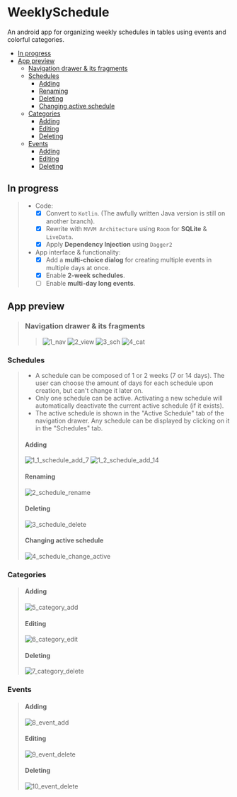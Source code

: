 # WeeklySchedule
An android app for organizing weekly schedules in tables using events and colorful categories.

- [In progress](#In-progress)
- [App preview](#App-Preview)
  - [Navigation drawer & its fragments](#Navigationdrawer&itsfragments)
  - [Schedules](#Schedules)
    - [Adding](#Adding)
    - [Renaming](#Renaming)
    - [Deleting](#Deleting)
    - [Changing active schedule](#Changing-active-schedule)
  - [Categories](#Categories)
    - [Adding](#Adding-1)
    - [Editing](#Editing-1)
    - [Deleting](#Deleting-1)
  - [Events](#Events)
    - [Adding](#Adding-2)
    - [Editing](#Editing-2)
    - [Deleting](#Deleting-2)

## In progress

> * Code:
>   - [x] Convert to `Kotlin`. (The awfully written Java version is still on another branch).
>   - [x] Rewrite with `MVVM Architecture` using `Room` for **SQLite** & `LiveData`.
>   - [x] Apply **Dependency Injection** using `Dagger2`
> 
> * App interface & functionality:
>   - [x] Add a **multi-choice dialog** for creating multiple events in multiple days at once.
>   - [x] Enable **2-week schedules**.
>   - [ ] Enable **multi-day long events**.

## App preview

> ### Navigation drawer & its fragments
>> ![1_nav](https://user-images.githubusercontent.com/32682273/75269335-6a4f1280-5801-11ea-8258-36c42753c555.jpg)
>> ![2_view](https://user-images.githubusercontent.com/32682273/75269339-6b803f80-5801-11ea-8895-ebdcf4030d12.jpg)
>> ![3_sch](https://user-images.githubusercontent.com/32682273/75269340-6c18d600-5801-11ea-8d4e-3ba3b090a5c1.jpg)
>> ![4_cat](https://user-images.githubusercontent.com/32682273/75269343-6c18d600-5801-11ea-9a8d-a994dbacffc9.jpg)

### Schedules
> - A schedule can be composed of 1 or 2 weeks (7 or 14 days). The user can choose the amount of days for each schedule upon creation, but can't change it later on.
> - Only one schedule can be active. Activating a new schedule will automatically deactivate the current active schedule (if it exists).
> - The active schedule is shown in the "Active Schedule" tab of the navigation drawer. Any schedule can be displayed by clicking on it in the "Schedules" tab.
> 
> #### Adding
> ![1_1_schedule_add_7](https://user-images.githubusercontent.com/32682273/75475163-fb102480-59a0-11ea-95f2-62c42cf2db13.gif)
> ![1_2_schedule_add_14](https://user-images.githubusercontent.com/32682273/75475175-fd727e80-59a0-11ea-88e3-ba1ae33e90e4.gif)
> 
> #### Renaming
> ![2_schedule_rename](https://user-images.githubusercontent.com/32682273/75475179-ffd4d880-59a0-11ea-9bbd-84fe1ade6af6.gif)
> 
> #### Deleting
> ![3_schedule_delete](https://user-images.githubusercontent.com/32682273/75475187-02cfc900-59a1-11ea-8b6e-ca50329f70ad.gif)
> 
> #### Changing active schedule
> ![4_schedule_change_active](https://user-images.githubusercontent.com/32682273/75475183-01060580-59a1-11ea-87f6-94beb0b5c195.gif)


### Categories

> #### Adding
> ![5_category_add](https://user-images.githubusercontent.com/32682273/75478057-f39f4a00-59a5-11ea-8676-77da1ba8bb14.gif)
> 
> #### Editing
> ![6_category_edit](https://user-images.githubusercontent.com/32682273/75478059-f437e080-59a5-11ea-8f23-a9178dda504c.gif)
> 
> #### Deleting
> ![7_category_delete](https://user-images.githubusercontent.com/32682273/75478344-7e804480-59a6-11ea-958a-0de2d0caaf0d.gif)

### Events

> #### Adding
> ![8_event_add](https://user-images.githubusercontent.com/32682273/75475198-09f6d700-59a1-11ea-955e-c909f05a114a.gif)
> 
> #### Editing
> ![9_event_delete](https://user-images.githubusercontent.com/32682273/75475206-0e22f480-59a1-11ea-920a-b36ac83c4b24.gif)
> 
> #### Deleting
> ![10_event_delete](https://user-images.githubusercontent.com/32682273/75475213-10854e80-59a1-11ea-8e68-f03707066749.gif)

